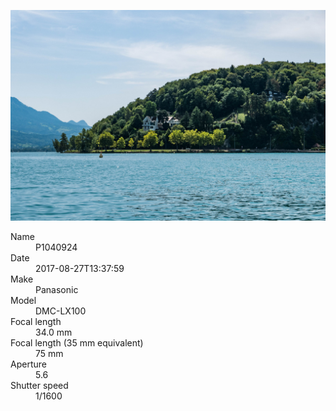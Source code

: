 [![P1040924](/photos/hd/P1040924.jpg)](/photos/full/P1040924.jpg?raw=true)

<dl>
  <dt>Name</dt>
  <dd>P1040924</dd>
  <dt>Date</dt>
  <dd>2017-08-27T13:37:59</dd>
  <dt>Make</dt>
  <dd>Panasonic</dd>
  <dt>Model</dt>
  <dd>DMC-LX100</dd>
  <dt>Focal length</dt>
  <dd>34.0 mm</dd>
  <dt>Focal length (35 mm equivalent)</dt>
  <dd>75 mm</dd>
  <dt>Aperture</dt>
  <dd>5.6</dd>
  <dt>Shutter speed</dt>
  <dd>1/1600</dd>
</dl>
